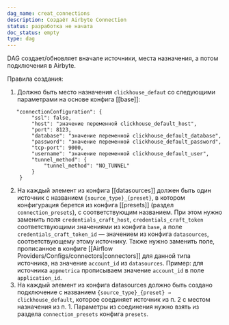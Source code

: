 ```yaml
---
dag_name: creat_connections
description: Создаёт Airbyte Connection
status: разработка не начата
doc_status: empty
type: dag
---
```

DAG создает/обновляет вначале источники, места назначения, а потом подключения в Airbyte.

Правила создания:
1. Должно быть место назначения `clickhouse_defaut` со следующими параметрами на основе конфига [[base]]:
```
   "connectionConfiguration": {
        "ssl": false,
        "host": "значение переменной clickhouse_default_host",
        "port": 8123,
        "database": "значение переменной clickhouse_default_database",
        "password": "значение переменной clickhouse_default_password",
        "tcp-port": 9000,
        "username": "значение переменной clickhouse_default_user",
        "tunnel_method": {
            "tunnel_method": "NO_TUNNEL"
        }
    }
```
2. На каждый элемент из конфига [[datasources]] должен быть один источник с названием `{source_type}_{preset}`, в котором конфигурация берется из конфига [[presets]] (раздел `connection_presets`), с соответствующим названием. При этом нужно заменить поля `credentials_craft_host`, `credentials_craft_token` соответствующими значениями из конфига `base`, а поле `credentials_craft_token_id` — значением из конфига `datasources`, соответствующему этому источнику. Также нужно заменить поле, прописанное в конфиге [[Airflow Providers/Configs/connectors|connectors]] для данной типа источника, на значение `account_id` из `datasources`. Пример: для источника `appmetrica` прописываем значение `account_id` в поле `application_id`.
3. На каждый элемент из конфига datasources должно быть создано подключение с названием `{source_type}_{preset} → clickhouse_default`, которое соединяет источник из п. 2 с местом назначения из п. 1. Параметры из соединения нужно взять из раздела `connection_presets` конфига `presets`.